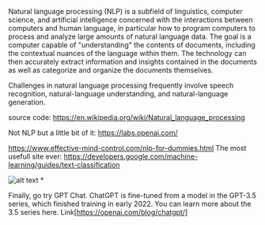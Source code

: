 Natural language processing (NLP) is a subfield of linguistics, computer science, and artificial intelligence concerned with the interactions between computers and human language, in particular how to program computers to process and analyze large amounts of natural language data. The goal is a computer capable of "understanding" the contents of documents, including the contextual nuances of the language within them. The technology can then accurately extract information and insights contained in the documents as well as categorize and organize the documents themselves.

Challenges in natural language processing frequently involve speech recognition, natural-language understanding, and natural-language generation.


source code: https://en.wikipedia.org/wiki/Natural_language_processing


Not NLP but a little bit of it: https://labs.openai.com/ 

https://www.effective-mind-control.com/nlp-for-dummies.html
The most usefull site ever: https://developers.google.com/machine-learning/guides/text-classification




![alt text](https://developers.google.com/static/machine-learning/guides/text-classification/images/Workflow.png)
*



Finally, go try GPT Chat. 
ChatGPT is fine-tuned from a model in the GPT-3.5 series, which finished training in early 2022. You can learn more about the 3.5 series here.
Link[https://openai.com/blog/chatgpt/]
